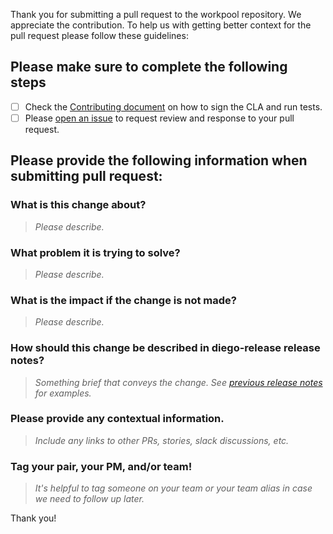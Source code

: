Thank you for submitting a pull request to the workpool repository. We appreciate the contribution. To help us with getting better context for the pull request please follow these guidelines:

## Please make sure to complete the following steps

* [ ] Check the [Contributing document](https://github.com/cloudfoundry/diego-release/blob/develop/CONTRIBUTING.md) on how to sign the CLA and run tests.
* [ ] Please [open an issue](https://github.com/cloudfoundry/diego-release/issues/new) to request review and response to your pull request.

## Please provide the following information when submitting pull request:

### What is this change about?

> _Please describe._

### What problem it is trying to solve?

> _Please describe._

### What is the impact if the change is not made?

> _Please describe._

### How should this change be described in diego-release release notes?

> _Something brief that conveys the change. See [previous release notes](https://github.com/cloudfoundry/diego-release/releases) for examples._

### Please provide any contextual information.

> _Include any links to other PRs, stories, slack discussions, etc._

### Tag your pair, your PM, and/or team!

> _It's helpful to tag someone on your team or your team alias in case we need to follow up later._

Thank you!
